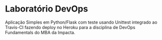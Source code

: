 # Laboratório DevOps

Aplicação Simples em Python/Flask com teste usando Unittest integrado ao Travis-CI fazendo deploy no Heroku para a disciplina de DevOps Fundamentals do MBA da Impacta.
